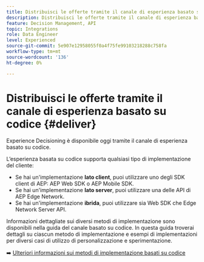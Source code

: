 ```yaml
---
title: Distribuisci le offerte tramite il canale di esperienza basato su codice
description: Distribuisci le offerte tramite il canale di esperienza basato su codice.
feature: Decision Management, API
topic: Integrations
role: Data Engineer
level: Experienced
source-git-commit: 5e907e12958055f0a4f75fe99103218288c758fa
workflow-type: tm+mt
source-wordcount: '136'
ht-degree: 0%

---
```



# Distribuisci le offerte tramite il canale di esperienza basato su codice {#deliver}

Experience Decisioning è disponibile oggi tramite il canale di esperienza basato su codice.

L’esperienza basata su codice supporta qualsiasi tipo di implementazione del cliente:

* Se hai un&#39;implementazione **lato client**, puoi utilizzare uno degli SDK client di AEP: AEP Web SDK o AEP Mobile SDK.
* Se hai un&#39;implementazione **lato server**, puoi utilizzare una delle API di AEP Edge Network.
* Se hai un&#39;implementazione **ibrida**, puoi utilizzare sia Web SDK che Edge Network Server API.

Informazioni dettagliate sui diversi metodi di implementazione sono disponibili nella guida del canale basato su codice. In questa guida troverai dettagli su ciascun metodo di implementazione e esempi di implementazioni per diversi casi di utilizzo di personalizzazione e sperimentazione.

➡️ [Ulteriori informazioni sui metodi di implementazione basati su codice](../../code-based/code-based-implementation-samples.md)
